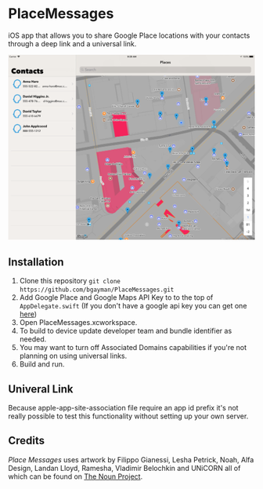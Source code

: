 # PlaceMessages

iOS app that allows you to share Google Place locations with your contacts through a deep link and a universal link.

![Screenshot](https://raw.githubusercontent.com/bgayman/PlaceMessages/master/Screenshot.png)

## Installation

1. Clone this repository `git clone https://github.com/bgayman/PlaceMessages.git`
2. Add Google Place and Google Maps API Key to to the top of `AppDelegate.swift` (If you don't have a google api key you can get one [here](https://developers.google.com/maps/documentation/ios-sdk/))
3. Open PlaceMessages.xcworkspace.
4. To build to device update developer team and bundle identifier as needed.
5. You may want to turn off Associated Domains capabilities if you're not planning on using universal links.
6. Build and run.

## Univeral Link

Because apple-app-site-association file require an app id prefix it's not really possible to test this functionality without setting up your own server.

## Credits

_Place Messages_ uses artwork by Filippo Gianessi, Lesha Petrick, Noah, Alfa Design, Landan Lloyd, Ramesha, Vladimir Belochkin and UNiCORN all of which can be found on [The Noun Project](https://thenounproject.com).
